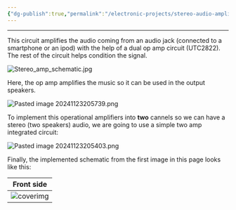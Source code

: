 ```yaml
---
{"dg-publish":true,"permalink":"/electronic-projects/stereo-audio-amplifier/"}
---
```


---
This circuit amplifies the audio coming from an audio jack (connected to a smartphone or an ipod) with the help of a dual op amp circuit (UTC2822). The rest of the circuit helps condition the signal. 

![Stereo_amp_schematic.jpg](/img/user/Electronic%20projects/Reference%20images/Stereo_amp_schematic.jpg)

Here, the op amp amplifies the music so it can be used in the output speakers.

![Pasted image 20241123205739.png](/img/user/Electronic%20projects/Reference%20images/Pasted%20image%2020241123205739.png)

To implement this operational amplifiers into **two** cannels so we can have a stereo (two speakers) audio, we are going to use a simple two amp integrated circuit:

![Pasted image 20241123205403.png](/img/user/Electronic%20projects/Reference%20images/Pasted%20image%2020241123205403.png)

Finally, the implemented schematic from the first image in this page looks like this:

| Front side                                                                                        |
| ------------------------------------------------------------------------------------------------- |
| ![coverimg](https://ewardq.vercel.app/img/user/Digital%20Garden/Icons-and-images/Audio_front.jpg) |


